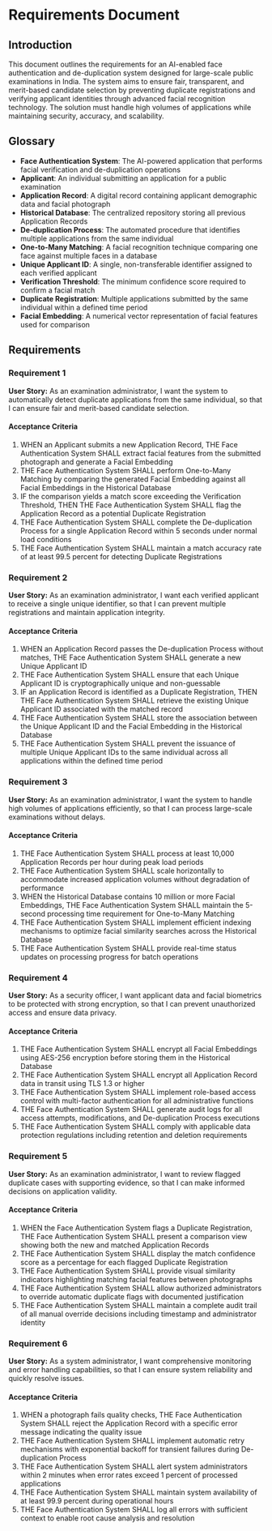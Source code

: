 # Requirements Document

## Introduction

This document outlines the requirements for an AI-enabled face authentication and de-duplication system designed for large-scale public examinations in India. The system aims to ensure fair, transparent, and merit-based candidate selection by preventing duplicate registrations and verifying applicant identities through advanced facial recognition technology. The solution must handle high volumes of applications while maintaining security, accuracy, and scalability.

## Glossary

- **Face Authentication System**: The AI-powered application that performs facial verification and de-duplication operations
- **Applicant**: An individual submitting an application for a public examination
- **Application Record**: A digital record containing applicant demographic data and facial photograph
- **Historical Database**: The centralized repository storing all previous Application Records
- **De-duplication Process**: The automated procedure that identifies multiple applications from the same individual
- **One-to-Many Matching**: A facial recognition technique comparing one face against multiple faces in a database
- **Unique Applicant ID**: A single, non-transferable identifier assigned to each verified applicant
- **Verification Threshold**: The minimum confidence score required to confirm a facial match
- **Duplicate Registration**: Multiple applications submitted by the same individual within a defined time period
- **Facial Embedding**: A numerical vector representation of facial features used for comparison

## Requirements

### Requirement 1

**User Story:** As an examination administrator, I want the system to automatically detect duplicate applications from the same individual, so that I can ensure fair and merit-based candidate selection.

#### Acceptance Criteria

1. WHEN an Applicant submits a new Application Record, THE Face Authentication System SHALL extract facial features from the submitted photograph and generate a Facial Embedding
2. THE Face Authentication System SHALL perform One-to-Many Matching by comparing the generated Facial Embedding against all Facial Embeddings in the Historical Database
3. IF the comparison yields a match score exceeding the Verification Threshold, THEN THE Face Authentication System SHALL flag the Application Record as a potential Duplicate Registration
4. THE Face Authentication System SHALL complete the De-duplication Process for a single Application Record within 5 seconds under normal load conditions
5. THE Face Authentication System SHALL maintain a match accuracy rate of at least 99.5 percent for detecting Duplicate Registrations

### Requirement 2

**User Story:** As an examination administrator, I want each verified applicant to receive a single unique identifier, so that I can prevent multiple registrations and maintain application integrity.

#### Acceptance Criteria

1. WHEN an Application Record passes the De-duplication Process without matches, THE Face Authentication System SHALL generate a new Unique Applicant ID
2. THE Face Authentication System SHALL ensure that each Unique Applicant ID is cryptographically unique and non-guessable
3. IF an Application Record is identified as a Duplicate Registration, THEN THE Face Authentication System SHALL retrieve the existing Unique Applicant ID associated with the matched record
4. THE Face Authentication System SHALL store the association between the Unique Applicant ID and the Facial Embedding in the Historical Database
5. THE Face Authentication System SHALL prevent the issuance of multiple Unique Applicant IDs to the same individual across all applications within the defined time period

### Requirement 3

**User Story:** As an examination administrator, I want the system to handle high volumes of applications efficiently, so that I can process large-scale examinations without delays.

#### Acceptance Criteria

1. THE Face Authentication System SHALL process at least 10,000 Application Records per hour during peak load periods
2. THE Face Authentication System SHALL scale horizontally to accommodate increased application volumes without degradation of performance
3. WHEN the Historical Database contains 10 million or more Facial Embeddings, THE Face Authentication System SHALL maintain the 5-second processing time requirement for One-to-Many Matching
4. THE Face Authentication System SHALL implement efficient indexing mechanisms to optimize facial similarity searches across the Historical Database
5. THE Face Authentication System SHALL provide real-time status updates on processing progress for batch operations

### Requirement 4

**User Story:** As a security officer, I want applicant data and facial biometrics to be protected with strong encryption, so that I can prevent unauthorized access and ensure data privacy.

#### Acceptance Criteria

1. THE Face Authentication System SHALL encrypt all Facial Embeddings using AES-256 encryption before storing them in the Historical Database
2. THE Face Authentication System SHALL encrypt all Application Record data in transit using TLS 1.3 or higher
3. THE Face Authentication System SHALL implement role-based access control with multi-factor authentication for all administrative functions
4. THE Face Authentication System SHALL generate audit logs for all access attempts, modifications, and De-duplication Process executions
5. THE Face Authentication System SHALL comply with applicable data protection regulations including retention and deletion requirements

### Requirement 5

**User Story:** As an examination administrator, I want to review flagged duplicate cases with supporting evidence, so that I can make informed decisions on application validity.

#### Acceptance Criteria

1. WHEN the Face Authentication System flags a Duplicate Registration, THE Face Authentication System SHALL present a comparison view showing both the new and matched Application Records
2. THE Face Authentication System SHALL display the match confidence score as a percentage for each flagged Duplicate Registration
3. THE Face Authentication System SHALL provide visual similarity indicators highlighting matching facial features between photographs
4. THE Face Authentication System SHALL allow authorized administrators to override automatic duplicate flags with documented justification
5. THE Face Authentication System SHALL maintain a complete audit trail of all manual override decisions including timestamp and administrator identity

### Requirement 6

**User Story:** As a system administrator, I want comprehensive monitoring and error handling capabilities, so that I can ensure system reliability and quickly resolve issues.

#### Acceptance Criteria

1. WHEN a photograph fails quality checks, THE Face Authentication System SHALL reject the Application Record with a specific error message indicating the quality issue
2. THE Face Authentication System SHALL implement automatic retry mechanisms with exponential backoff for transient failures during De-duplication Process
3. THE Face Authentication System SHALL alert system administrators within 2 minutes when error rates exceed 1 percent of processed applications
4. THE Face Authentication System SHALL maintain system availability of at least 99.9 percent during operational hours
5. THE Face Authentication System SHALL log all errors with sufficient context to enable root cause analysis and resolution
